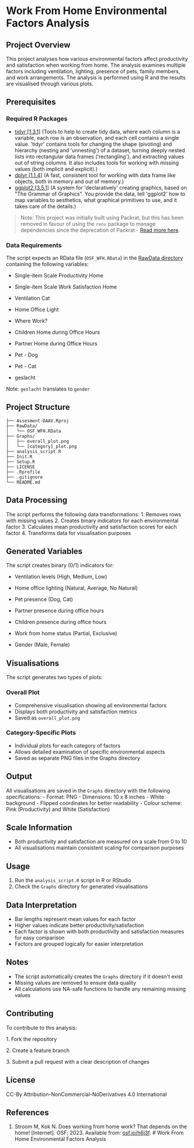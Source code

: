 # Work From Home Environmental Factors Analysis

## Project Overview

This project analyses how various environmental factors affect
productivity and satisfaction when working from home. The analysis
examines multiple factors including ventilation, lighting, presence of
pets, family members, and work arrangements. The analysis is performed
using R and the results are visualised through various plots.

## Prerequisites

### Required R Packages

-   [tidyr [1.3.1]](https://cran.r-project.org/package=tidyr) (Tools to
    help to create tidy data, where each column is a variable, each row
    is an observation, and each cell contains a single value. 'tidyr'
    contains tools for changing the shape (pivoting) and hierarchy
    (nesting and 'unnesting') of a dataset, turning deeply nested lists
    into rectangular data frames ('rectangling'), and extracting values
    out of string columns. It also includes tools for working with
    missing values (both implicit and explicit).)
-   [dplyr [1.1.4]](https://cran.r-project.org/package=dplyr) (A fast,
    consistent tool for working with data frame like objects, both in
    memory and out of memory.)
-   [ggplot2 [3.5.1]](https://cran.r-project.org/package=ggplot2) (A
    system for 'declaratively' creating graphics, based on "The Grammar
    of Graphics". You provide the data, tell 'ggplot2' how to map
    variables to aesthetics, what graphical primitives to use, and it
    takes care of the details.)

> Note: This project was initially built using Packrat, but this has
> been removed in favour of using the `renv` package to manage
> dependencies since the deprecation of Packrat - [Read more
> here](https://cran.r-project.org/web/packages/packrat/readme/README.html).

### Data Requirements

The script expects an RData file (`OSF_WFH.RData`) in the [RawData
directory](https://github.com/drusdale/Assesment-DAAV/tree/main/RawData)
containing the following variables:

-   Single-item Scale Productivity Home

-   Single-item Scale Work Satisfaction Home

-   Ventilation Cat

-   Home Office Light

-   Where Work?

-   Children Home during Office Hours

-   Partner Home during Office Hours

-   Pet - Dog

-   Pet - Cat

-   geslacht

Note: `geslacht` translates to `gender`

## Project Structure

```         
├── Assesment-DAAV.Rproj
├── RawData/
│   └── OSF_WFH.RData
├── Graphs/
│   ├── overall_plot.png
│   └── [category]_plot.png
├── analysis_script.R
├── Init.R
├── Setup.R
├── LICENSE
├── .Rprofile
├── .gitignore
└── README.md
```

## Data Processing

The script performs the following data transformations: 1. Removes rows
with missing values 2. Creates binary indicators for each environmental
factor 3. Calculates mean productivity and satisfaction scores for each
factor 4. Transforms data for visualisation purposes

## Generated Variables

The script creates binary (0/1) indicators for:

-   Ventilation levels (High, Medium, Low)

-   Home office lighting (Natural, Average, No Natural)

-   Pet presence (Dog, Cat)

-   Partner presence during office hours

-   Children presence during office hours

-   Work from home status (Partial, Exclusive)

-   Gender (Male, Female)

## Visualisations

The script generates two types of plots:

### Overall Plot

-   Comprehensive visualisation showing all environmental factors
-   Displays both productivity and satisfaction metrics
-   Saved as `overall_plot.png`

### Category-Specific Plots

-   Individual plots for each category of factors
-   Allows detailed examination of specific environmental aspects
-   Saved as separate PNG files in the Graphs directory

## Output

All visualisations are saved in the `Graphs` directory with the
following specifications: - Format: PNG - Dimensions: 10 x 8 inches -
White background - Flipped coordinates for better readability - Colour
scheme: Pink (Productivity) and White (Satisfaction)

## Scale Information

-   Both productivity and satisfaction are measured on a scale from 0 to
    10
-   All visualisations maintain consistent scaling for comparison
    purposes

## Usage

1.  Run the `analysis_script.R` script in R or RStudio
2.  Check the `Graphs` directory for generated visualisations

## Data Interpretation

-   Bar lengths represent mean values for each factor
-   Higher values indicate better productivity/satisfaction
-   Each factor is shown with both productivity and satisfaction
    measures for easy comparison
-   Factors are grouped logically for easier interpretation

## Notes

-   The script automatically creates the `Graphs` directory if it
    doesn't exist
-   Missing values are removed to ensure data quality
-   All calculations use NA-safe functions to handle any remaining
    missing values

## Contributing

To contribute to this analysis:

1\. Fork the repository

2\. Create a feature branch

3\. Submit a pull request with a clear description of changes

## License

CC-By Attribution-NonCommercial-NoDerivatives 4.0 International

## References

1.  Stroom M, Kok N. Does working from home work? That depends on the
    home! [Internet]. OSF; 2023. Available from:
    [osf.io/h6j3f](https://osf.io/h6j3f). \# Work From Home
    Environmental Factors Analysis
